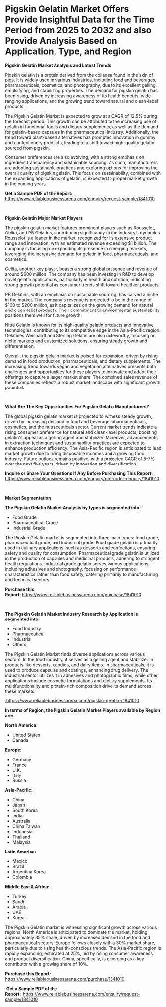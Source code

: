 <p><h1>Pigskin Gelatin Market Offers Provide Insightful Data for the Time Period from 2025 to 2032 and also Provide Analysis Based on Application, Type, and Region</h1></p><p><strong>Pigskin Gelatin Market Analysis and Latest Trends</strong></p>
<p><p>Pigskin gelatin is a protein derived from the collagen found in the skin of pigs. It is widely used in various industries, including food and beverages, pharmaceuticals, cosmetics, and photography, due to its excellent gelling, emulsifying, and stabilizing properties. The demand for pigskin gelatin has been rising, driven by increasing awareness of its health benefits, wide-ranging applications, and the growing trend toward natural and clean-label products.</p><p>The Pigskin Gelatin Market is expected to grow at a CAGR of 12.5% during the forecast period. This growth can be attributed to the increasing use of gelatin in functional foods and dietary supplements, as well as the demand for gelatin-based capsules in the pharmaceutical industry. Additionally, the trend toward plant-based alternatives has prompted innovation in gummy and confectionery products, leading to a shift toward high-quality gelatin sourced from pigskin.</p><p>Consumer preferences are also evolving, with a strong emphasis on ingredient transparency and sustainable sourcing. As such, manufacturers are adopting sustainable practices and exploring options for improving the overall quality of pigskin gelatin. This focus on sustainability, combined with the expanding applications of gelatin, is expected to propel market growth in the coming years.</p></p>
<p><strong>Get a Sample PDF of the Report:&nbsp;</strong> <a href="https://www.reliablebusinessarena.com/enquiry/request-sample/1841010?utm_campaign=2217&utm_medium=2&utm_source=Github&utm_content=ia&utm_term=19042025&utm_id=pigskin-gelatin">https://www.reliablebusinessarena.com/enquiry/request-sample/1841010</a></p>
<p>&nbsp;</p>
<p><strong>Pigskin Gelatin Major Market Players</strong></p>
<p><p>The pigskin gelatin market features prominent players such as Rousselot, Gelita, and PB Gelatins, contributing significantly to the industry’s dynamics. Rousselot is a leader in the market, recognized for its extensive product range and innovation, with an estimated revenue exceeding $1 billion. The company is focusing on expanding its presence in emerging markets, leveraging the increasing demand for gelatin in food, pharmaceuticals, and cosmetics.</p><p>Gelita, another key player, boasts a strong global presence and revenue of around $600 million. The company has been investing in R&D to develop novel gelatin applications, particularly in health and nutrition, indicating strong growth potential as consumer trends shift toward healthier products.</p><p>PB Gelatins, with an emphasis on sustainable sourcing, has carved a niche in the market. The company's revenue is projected to be in the range of $100 to $200 million, as it capitalizes on the growing demand for natural and clean-label products. Their commitment to environmental sustainability positions them well for future growth.</p><p>Nitta Gelatin is known for its high-quality gelatin products and innovative technologies, contributing to its competitive edge in the Asia-Pacific region. Gelatines Weishardt and Sterling Gelatin are also noteworthy, focusing on niche markets and customized solutions, ensuring steady growth and differentiation.</p><p>Overall, the pigskin gelatin market is poised for expansion, driven by rising demand in food production, pharmaceuticals, and dietary supplements. The increasing trend towards vegan and vegetarian alternatives presents both challenges and opportunities for these players to innovate and adapt their offerings to capture a larger market share. The combined sales revenue of these companies reflects a robust market landscape with significant growth potential.</p></p>
<p>&nbsp;</p>
<p><strong>What Are The Key Opportunities For Pigskin Gelatin Manufacturers?</strong></p>
<p><p>The global pigskin gelatin market is projected to witness steady growth, driven by increasing demand in food and beverage, pharmaceuticals, cosmetics, and the nutraceuticals sector. Current market trends indicate a rising consumer preference for natural and clean-label products, boosting gelatin's appeal as a gelling agent and stabilizer. Moreover, advancements in extraction techniques and sustainability practices are expected to enhance production efficiency. The Asia-Pacific region is anticipated to lead market growth due to rising disposable incomes and a growing food industry. Future outlook remains positive, with a projected CAGR of 5-7% over the next five years, driven by innovation and diversification.</p></p>
<p><strong>Inquire or Share Your Questions If Any Before Purchasing This Report:</strong> <a href="https://www.reliablebusinessarena.com/enquiry/pre-order-enquiry/1841010?utm_campaign=2217&utm_medium=2&utm_source=Github&utm_content=ia&utm_term=19042025&utm_id=pigskin-gelatin">https://www.reliablebusinessarena.com/enquiry/pre-order-enquiry/1841010</a></p>
<p>&nbsp;</p>
<p><strong>Market Segmentation</strong></p>
<p><strong>The Pigskin Gelatin Market Analysis by types is segmented into:</strong></p>
<p><ul><li>Food Grade</li><li>Pharmaceutical Grade</li><li>Industrial Grade</li></ul></p>
<p><p>The Pigskin Gelatin market is segmented into three main types: food grade, pharmaceutical grade, and industrial grade. Food grade gelatin is primarily used in culinary applications, such as desserts and confections, ensuring safety and quality for consumption. Pharmaceutical grade gelatin is utilized in the production of capsules and medicinal products, adhering to stringent health regulations. Industrial grade gelatin serves various applications, including adhesives and photography, focusing on performance characteristics rather than food safety, catering primarily to manufacturing and technical sectors.</p></p>
<p><strong>Purchase this Report:&nbsp;</strong><a href="https://www.reliablebusinessarena.com/purchase/1841010?utm_campaign=2217&utm_medium=2&utm_source=Github&utm_content=ia&utm_term=19042025&utm_id=pigskin-gelatin">https://www.reliablebusinessarena.com/purchase/1841010</a></p>
<p>&nbsp;</p>
<p><strong>The Pigskin Gelatin Market Industry Research by Application is segmented into:</strong></p>
<p><ul><li>Food Industry</li><li>Pharmaceutical</li><li>Industrial</li><li>Others</li></ul></p>
<p><p>The Pigskin Gelatin Market finds diverse applications across various sectors. In the food industry, it serves as a gelling agent and stabilizer in products like desserts, candies, and dairy items. In pharmaceuticals, it is used to produce capsules and coatings, enhancing drug delivery. The industrial sector utilizes it in adhesives and photographic films, while other applications include cosmetic formulations and dietary supplements. Its multifunctionality and protein-rich composition drive its demand across these markets.</p></p>
<p><a href="https://www.reliablebusinessarena.com/pigskin-gelatin-r1841010?utm_campaign=2217&utm_medium=2&utm_source=Github&utm_content=ia&utm_term=19042025&utm_id=pigskin-gelatin">&nbsp;https://www.reliablebusinessarena.com/pigskin-gelatin-r1841010</a></p>
<p><strong>In terms of Region, the Pigskin Gelatin Market Players available by Region are:</strong></p>
<p>
    <p> <strong> North America: </strong>
        <ul>
            <li>United States</li>
            <li>Canada</li>
        </ul>
        </p> 
    <p> <strong> Europe: </strong>
        <ul>
            <li>Germany</li>
            <li>France</li>
            <li>U.K.</li>
            <li>Italy</li>
            <li>Russia</li>
        </ul>
        </p> 
    <p> <strong> Asia-Pacific: </strong>
        <ul>
            <li>China</li>
            <li>Japan</li>
            <li>South Korea</li>
            <li>India</li>
            <li>Australia</li>
            <li>China Taiwan</li>
            <li>Indonesia</li>
            <li>Thailand</li>
            <li>Malaysia</li>
        </ul>
        </p> 
    <p> <strong> Latin America: </strong>
        <ul>
            <li>Mexico</li>
            <li>Brazil</li>
            <li>Argentina Korea</li>
            <li>Colombia</li>
        </ul>
        </p> 
    <p> <strong> Middle East & Africa: </strong>
        <ul>
            <li>Turkey</li>
            <li>Saudi</li>
            <li>Arabia</li>
            <li>UAE</li>
            <li>Korea</li>
        </ul>
    </p>
    </p>
<p><p>The Pigskin Gelatin market is witnessing significant growth across various regions. North America is anticipated to dominate the market, holding approximately 35% share, driven by increased demand in the food and pharmaceutical sectors. Europe follows closely with a 30% market share, particularly due to rising health-conscious trends. The Asia-Pacific region is rapidly expanding, estimated at 25%, led by rising consumer awareness and product diversification. China, specifically, is emerging as a key contributor with a growing share of 10%.</p></p>
<p><strong>Purchase this Report: </strong><a href="https://www.reliablebusinessarena.com/purchase/1841010?utm_campaign=2217&utm_medium=2&utm_source=Github&utm_content=ia&utm_term=19042025&utm_id=pigskin-gelatin">https://www.reliablebusinessarena.com/purchase/1841010</a></p>
<p>&nbsp;<strong>Get a Sample PDF of the Report:&nbsp;&nbsp;</strong><a href="https://www.reliablebusinessarena.com/enquiry/request-sample/1841010?utm_campaign=2217&utm_medium=2&utm_source=Github&utm_content=ia&utm_term=19042025&utm_id=pigskin-gelatin">https://www.reliablebusinessarena.com/enquiry/request-sample/1841010</a></p>
<p><strong></strong></p>
<p><p></p><p></p><p></p></p>